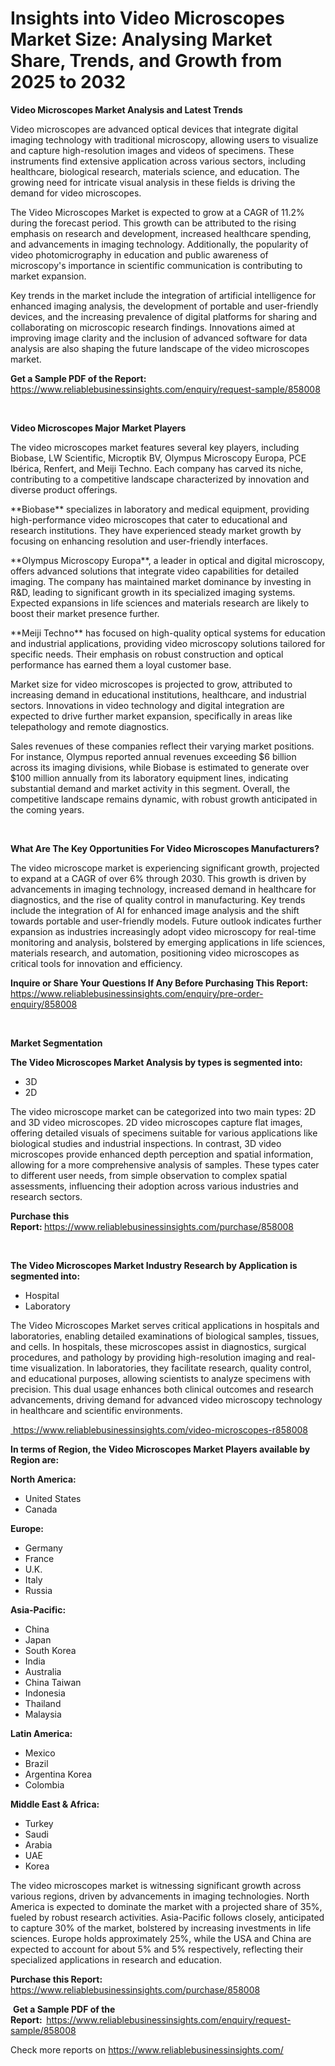 <p><h1>Insights into Video Microscopes Market Size: Analysing Market Share, Trends, and Growth from 2025 to 2032</h1></p><p><strong>Video Microscopes Market Analysis and Latest Trends</strong></p>
<p><p>Video microscopes are advanced optical devices that integrate digital imaging technology with traditional microscopy, allowing users to visualize and capture high-resolution images and videos of specimens. These instruments find extensive application across various sectors, including healthcare, biological research, materials science, and education. The growing need for intricate visual analysis in these fields is driving the demand for video microscopes.</p><p>The Video Microscopes Market is expected to grow at a CAGR of 11.2% during the forecast period. This growth can be attributed to the rising emphasis on research and development, increased healthcare spending, and advancements in imaging technology. Additionally, the popularity of video photomicrography in education and public awareness of microscopy's importance in scientific communication is contributing to market expansion.</p><p>Key trends in the market include the integration of artificial intelligence for enhanced imaging analysis, the development of portable and user-friendly devices, and the increasing prevalence of digital platforms for sharing and collaborating on microscopic research findings. Innovations aimed at improving image clarity and the inclusion of advanced software for data analysis are also shaping the future landscape of the video microscopes market.</p></p>
<p><strong>Get a Sample PDF of the Report:&nbsp;</strong> <a href="https://www.reliablebusinessinsights.com/enquiry/request-sample/858008?utm_campaign=2224&utm_medium=2&utm_source=Github&utm_content=ia&utm_term=03032025&utm_id=video-microscopes">https://www.reliablebusinessinsights.com/enquiry/request-sample/858008</a></p>
<p>&nbsp;</p>
<p><strong>Video Microscopes Major Market Players</strong></p>
<p><p>The video microscopes market features several key players, including Biobase, LW Scientific, Microptik BV, Olympus Microscopy Europa, PCE Ibérica, Renfert, and Meiji Techno. Each company has carved its niche, contributing to a competitive landscape characterized by innovation and diverse product offerings.</p><p>**Biobase** specializes in laboratory and medical equipment, providing high-performance video microscopes that cater to educational and research institutions. They have experienced steady market growth by focusing on enhancing resolution and user-friendly interfaces.</p><p>**Olympus Microscopy Europa**, a leader in optical and digital microscopy, offers advanced solutions that integrate video capabilities for detailed imaging. The company has maintained market dominance by investing in R&D, leading to significant growth in its specialized imaging systems. Expected expansions in life sciences and materials research are likely to boost their market presence further.</p><p>**Meiji Techno** has focused on high-quality optical systems for education and industrial applications, providing video microscopy solutions tailored for specific needs. Their emphasis on robust construction and optical performance has earned them a loyal customer base.</p><p>Market size for video microscopes is projected to grow, attributed to increasing demand in educational institutions, healthcare, and industrial sectors. Innovations in video technology and digital integration are expected to drive further market expansion, specifically in areas like telepathology and remote diagnostics.</p><p>Sales revenues of these companies reflect their varying market positions. For instance, Olympus reported annual revenues exceeding $6 billion across its imaging divisions, while Biobase is estimated to generate over $100 million annually from its laboratory equipment lines, indicating substantial demand and market activity in this segment. Overall, the competitive landscape remains dynamic, with robust growth anticipated in the coming years.</p></p>
<p>&nbsp;</p>
<p><strong>What Are The Key Opportunities For Video Microscopes Manufacturers?</strong></p>
<p><p>The video microscope market is experiencing significant growth, projected to expand at a CAGR of over 6% through 2030. This growth is driven by advancements in imaging technology, increased demand in healthcare for diagnostics, and the rise of quality control in manufacturing. Key trends include the integration of AI for enhanced image analysis and the shift towards portable and user-friendly models. Future outlook indicates further expansion as industries increasingly adopt video microscopy for real-time monitoring and analysis, bolstered by emerging applications in life sciences, materials research, and automation, positioning video microscopes as critical tools for innovation and efficiency.</p></p>
<p><strong>Inquire or Share Your Questions If Any Before Purchasing This Report:</strong> <a href="https://www.reliablebusinessinsights.com/enquiry/pre-order-enquiry/858008?utm_campaign=2224&utm_medium=2&utm_source=Github&utm_content=ia&utm_term=03032025&utm_id=video-microscopes">https://www.reliablebusinessinsights.com/enquiry/pre-order-enquiry/858008</a></p>
<p>&nbsp;</p>
<p><strong>Market Segmentation</strong></p>
<p><strong>The Video Microscopes Market Analysis by types is segmented into:</strong></p>
<p><ul><li>3D</li><li>2D</li></ul></p>
<p><p>The video microscope market can be categorized into two main types: 2D and 3D video microscopes. 2D video microscopes capture flat images, offering detailed visuals of specimens suitable for various applications like biological studies and industrial inspections. In contrast, 3D video microscopes provide enhanced depth perception and spatial information, allowing for a more comprehensive analysis of samples. These types cater to different user needs, from simple observation to complex spatial assessments, influencing their adoption across various industries and research sectors.</p></p>
<p><strong>Purchase this Report:&nbsp;</strong><a href="https://www.reliablebusinessinsights.com/purchase/858008?utm_campaign=2224&utm_medium=2&utm_source=Github&utm_content=ia&utm_term=03032025&utm_id=video-microscopes">https://www.reliablebusinessinsights.com/purchase/858008</a></p>
<p>&nbsp;</p>
<p><strong>The Video Microscopes Market Industry Research by Application is segmented into:</strong></p>
<p><ul><li>Hospital</li><li>Laboratory</li></ul></p>
<p><p>The Video Microscopes Market serves critical applications in hospitals and laboratories, enabling detailed examinations of biological samples, tissues, and cells. In hospitals, these microscopes assist in diagnostics, surgical procedures, and pathology by providing high-resolution imaging and real-time visualization. In laboratories, they facilitate research, quality control, and educational purposes, allowing scientists to analyze specimens with precision. This dual usage enhances both clinical outcomes and research advancements, driving demand for advanced video microscopy technology in healthcare and scientific environments.</p></p>
<p><a href="https://www.reliablebusinessinsights.com/video-microscopes-r858008?utm_campaign=2224&utm_medium=2&utm_source=Github&utm_content=ia&utm_term=03032025&utm_id=video-microscopes">&nbsp;https://www.reliablebusinessinsights.com/video-microscopes-r858008</a></p>
<p><strong>In terms of Region, the Video Microscopes Market Players available by Region are:</strong></p>
<p>
    <p> <strong> North America: </strong>
        <ul>
            <li>United States</li>
            <li>Canada</li>
        </ul>
        </p> 
    <p> <strong> Europe: </strong>
        <ul>
            <li>Germany</li>
            <li>France</li>
            <li>U.K.</li>
            <li>Italy</li>
            <li>Russia</li>
        </ul>
        </p> 
    <p> <strong> Asia-Pacific: </strong>
        <ul>
            <li>China</li>
            <li>Japan</li>
            <li>South Korea</li>
            <li>India</li>
            <li>Australia</li>
            <li>China Taiwan</li>
            <li>Indonesia</li>
            <li>Thailand</li>
            <li>Malaysia</li>
        </ul>
        </p> 
    <p> <strong> Latin America: </strong>
        <ul>
            <li>Mexico</li>
            <li>Brazil</li>
            <li>Argentina Korea</li>
            <li>Colombia</li>
        </ul>
        </p> 
    <p> <strong> Middle East & Africa: </strong>
        <ul>
            <li>Turkey</li>
            <li>Saudi</li>
            <li>Arabia</li>
            <li>UAE</li>
            <li>Korea</li>
        </ul>
    </p>
    </p>
<p><p>The video microscopes market is witnessing significant growth across various regions, driven by advancements in imaging technologies. North America is expected to dominate the market with a projected share of 35%, fueled by robust research activities. Asia-Pacific follows closely, anticipated to capture 30% of the market, bolstered by increasing investments in life sciences. Europe holds approximately 25%, while the USA and China are expected to account for about 5% and 5% respectively, reflecting their specialized applications in research and education.</p></p>
<p><strong>Purchase this Report: </strong><a href="https://www.reliablebusinessinsights.com/purchase/858008?utm_campaign=2224&utm_medium=2&utm_source=Github&utm_content=ia&utm_term=03032025&utm_id=video-microscopes">https://www.reliablebusinessinsights.com/purchase/858008</a></p>
<p>&nbsp;<strong>Get a Sample PDF of the Report:&nbsp;&nbsp;</strong><a href="https://www.reliablebusinessinsights.com/enquiry/request-sample/858008?utm_campaign=2224&utm_medium=2&utm_source=Github&utm_content=ia&utm_term=03032025&utm_id=video-microscopes">https://www.reliablebusinessinsights.com/enquiry/request-sample/858008</a></p>
<p><strong></strong></p>
<p>Check more reports on <a href="https://www.reliablebusinessinsights.com/?utm_campaign=2224&utm_medium=2&utm_source=Github&utm_content=ia&utm_term=03032025&utm_id=video-microscopes">https://www.reliablebusinessinsights.com/</a></p>